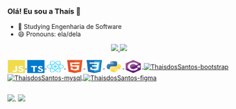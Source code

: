 ### Olá! Eu sou a Thaís 👋

- 🌱 Studying Engenharia de Software
- 😄 Pronouns:  ela/dela

<div align="center">
  <a href="https://github.com/ThaisdosSantos">
  <img height="180em" src="https://github-readme-stats.vercel.app/ username=ThaisdosSantos&show_icons=true&theme=dracula&include_all_commits=true&count_private=true"/>
  <img height="180em" src="+ https://github-readme-stats.vercel.app/api/pin/ ?username=xgqfrms&repo=learning
 https://github-readme-stats.vercel.app/api/top-langs/?username=ThaisdosSantos&layout=compact&langs_count=7&theme=dracula"/>
</div>
  <div style="display: inline_block"><br>
  <img align="center" alt="ThaisdosSantos-Js" height="30" width="40" src="https://raw.githubusercontent.com/devicons/devicon/master/icons/javascript/javascript-plain.svg">
  <img align="center" alt="ThaisdosSantos-Ts" height="30" width="40" src="https://raw.githubusercontent.com/devicons/devicon/master/icons/typescript/typescript-plain.svg">
  <img align="center" alt="ThaisdosSantos-React" height="30" width="40" src="https://raw.githubusercontent.com/devicons/devicon/master/icons/react/react-original.svg">
  <img align="center" alt="ThaisdosSantos-HTML" height="30" width="40" src="https://raw.githubusercontent.com/devicons/devicon/master/icons/html5/html5-original.svg">
  <img align="center" alt="ThaisdosSantos-CSS" height="30" width="40" src="https://raw.githubusercontent.com/devicons/devicon/master/icons/css3/css3-original.svg">
  <img align="center" alt="ThaisdosSantos-Python" height="30" width="40" src="https://raw.githubusercontent.com/devicons/devicon/master/icons/python/python-original.svg">
  <img align="center" alt="ThaisdosSantos-Csharp" height="30" width="40" src="https://raw.githubusercontent.com/devicons/devicon/master/icons/csharp/csharp-original.svg">
  <img align="center" alt="ThaisdosSantos-bootstrap" height="30" width="40" src="https://cdn.jsdelivr.net/gh/devicons/devicon/icons/bootstrap/bootstrap-original.svg" >      
  <img align="center" alt="ThaisdosSantos-mysql" height="30" width="40" 
 src="https://cdn.jsdelivr.net/gh/devicons/devicon/icons/mysql/mysql-original.svg" />
  <img align="center" alt="ThaisdosSantos-figma" height="30" width="40" 
 src="https://cdn.jsdelivr.net/gh/devicons/devicon/icons/figma/figma-original.svg" />
    </div>
  
 ##
  
 <div> 
  <a href="https://www.linkedin.com/in/thais-dos-santos-9858701b2/" target="_blank"><img src="https://img.shields.io/badge/-LinkedIn-%230077B5?style=for-the-badge&logo=linkedin&logoColor=white" target="_blank"></a>.
   <a href = "mailto:thaisds2.aluno@unipampa.edu.br"><img src="https://img.shields.io/badge/Gmail-D14836?style=for-the-badge&logo=gmail&logoColor=white" target="_blank"></a>           

</div>
